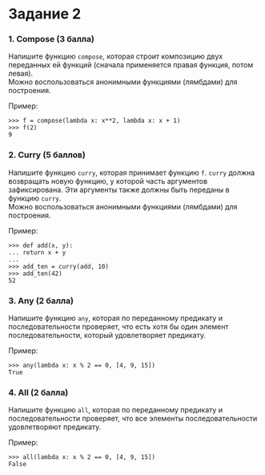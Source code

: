 # Задание 2

### 1. Compose (3 балла)

Напишите функцию `compose`, которая строит
композицию двух переданных ей функций (сначала применяется правая функция, потом левая).  
Можно воспользоваться анонимными функциями (лямбдами) для построения.

Пример:

```
>>> f = compose(lambda x: x**2, lambda x: x + 1)
>>> f(2)
9
```

### 2. Curry (5 баллов)

Напишите функцию `curry`, которая принимает функцию `f`. `curry` должна
возвращать новую функцию, у которой часть аргументов зафиксирована. Эти
аргументы также должны быть переданы в функцию `curry`.  
Можно воспользоваться анонимными функциями (лямбдами) для построения.

Пример:

```
>>> def add(x, y):
... return x + y
...
>>> add_ten = curry(add, 10)
>>> add_ten(42)
52
```

### 3. Any (2 балла)

Напишите функцию `any`, которая по переданному предикату и последовательности проверяет, что есть хотя бы один элемент последовательности, который удовлетворяет предикату.

Пример:

```
>>> any(lambda x: x % 2 == 0, [4, 9, 15])
True
```

### 4. All (2 балла)

Напишите функцию `all`, которая по переданному предикату и последовательности проверяет, что все элементы последовательности удовлетворяют предикату.

Пример:

```
>>> all(lambda x: x % 2 == 0, [4, 9, 15])
False
```